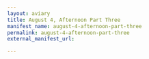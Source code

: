 ```yaml
---
layout: aviary
title: August 4, Afternoon Part Three
manifest_name: august-4-afternoon-part-three
permalink: august-4-afternoon-part-three
external_manifest_url: 

---
```

<!-- Add an essay or interpretive material below this line,
using HTML or markdown.  Do not modify this file above this line -->
